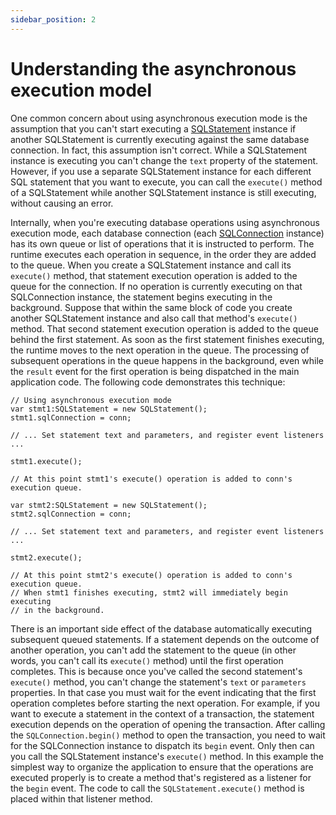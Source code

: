 ```yaml
---
sidebar_position: 2
---
```


# Understanding the asynchronous execution model

One common concern about using asynchronous execution mode is the assumption
that you can't start executing a
[SQLStatement](https://help.adobe.com/en_US/FlashPlatform/reference/actionscript/3/flash/data/SQLStatement.html)
instance if another SQLStatement is currently executing against the same
database connection. In fact, this assumption isn't correct. While a
SQLStatement instance is executing you can't change the `text` property of the
statement. However, if you use a separate SQLStatement instance for each
different SQL statement that you want to execute, you can call the `execute()`
method of a SQLStatement while another SQLStatement instance is still executing,
without causing an error.

Internally, when you're executing database operations using asynchronous
execution mode, each database connection (each
[SQLConnection](https://help.adobe.com/en_US/FlashPlatform/reference/actionscript/3/flash/data/SQLConnection.html)
instance) has its own queue or list of operations that it is instructed to
perform. The runtime executes each operation in sequence, in the order they are
added to the queue. When you create a SQLStatement instance and call its
`execute()` method, that statement execution operation is added to the queue for
the connection. If no operation is currently executing on that SQLConnection
instance, the statement begins executing in the background. Suppose that within
the same block of code you create another SQLStatement instance and also call
that method's `execute()` method. That second statement execution operation is
added to the queue behind the first statement. As soon as the first statement
finishes executing, the runtime moves to the next operation in the queue. The
processing of subsequent operations in the queue happens in the background, even
while the `result` event for the first operation is being dispatched in the main
application code. The following code demonstrates this technique:

    // Using asynchronous execution mode
    var stmt1:SQLStatement = new SQLStatement();
    stmt1.sqlConnection = conn;

    // ... Set statement text and parameters, and register event listeners ...

    stmt1.execute();

    // At this point stmt1's execute() operation is added to conn's execution queue.

    var stmt2:SQLStatement = new SQLStatement();
    stmt2.sqlConnection = conn;

    // ... Set statement text and parameters, and register event listeners ...

    stmt2.execute();

    // At this point stmt2's execute() operation is added to conn's execution queue.
    // When stmt1 finishes executing, stmt2 will immediately begin executing
    // in the background.

There is an important side effect of the database automatically executing
subsequent queued statements. If a statement depends on the outcome of another
operation, you can't add the statement to the queue (in other words, you can't
call its `execute()` method) until the first operation completes. This is
because once you've called the second statement's `execute()` method, you can't
change the statement's `text` or `parameters` properties. In that case you must
wait for the event indicating that the first operation completes before starting
the next operation. For example, if you want to execute a statement in the
context of a transaction, the statement execution depends on the operation of
opening the transaction. After calling the `SQLConnection.begin()` method to
open the transaction, you need to wait for the SQLConnection instance to
dispatch its `begin` event. Only then can you call the SQLStatement instance's
`execute()` method. In this example the simplest way to organize the application
to ensure that the operations are executed properly is to create a method that's
registered as a listener for the `begin` event. The code to call the
`SQLStatement.execute()` method is placed within that listener method.
